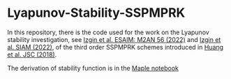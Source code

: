 # Lyapunov-Stability-SSPMPRK

In this repository, there is the code used for the work on the Lyapunov stability investigation, see [Izgin et al. ESAIM: M2AN 56 (2022)](https://doi.org/10.1051/m2an/2022031) and [Izgin et al. SIAM (2022)](https://doi.org/10.1137/22M1480318), of the third order SSPMPRK schemes introduced in [Huang et al. JSC (2018)](https://doi.org/10.1007/s10915-018-0881-9). 

The derivation of stability function is in the [Maple notebook](Notebooks/SSPMPRK3_Stability_Function.mw)
